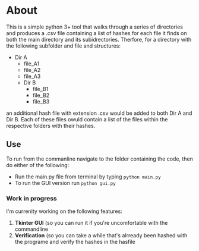 # About

This is a simple python 3+ tool that walks through a series of directories and produces a .csv file containing a list of hashes for each file it finds on both the main directory and its subidrectories. 
Therfore, for a directory with the following subfolder and file and structures:
- Dir A
  - file_A1
  - file_A2
  - file_A3
  - Dir B
    - file_B1
    - file_B2
    - file_B3

an additional hash file with extension .csv would be added to both Dir A and Dir B. Each of these files owuld contain a list of the files within the respective folders with their hashes.

## Use
To run from the commanline navigate to the folder containing the code, then do either of the following:
 - Run the main.py file from terminal by typing `python main.py`
 - To run the GUI version run `python gui.py`

### Work in progress
I'm currenlty working on the following features:
1. **Tkinter GUI** (so you can run it if you're uncomfortable with the commandline
2. **Verification** (so you can take a while that's alrready been hashed with the programe and verify the hashes in the hasfile
